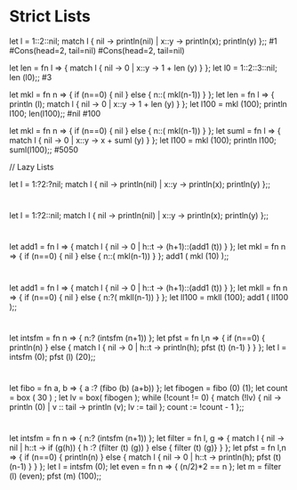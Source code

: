 
# Strict Lists

let l = 1::2::nil; match l { nil -> println(nil) | x::y -> println(x); println(y) };;
#1
#Cons(head=2, tail=nil)
#Cons(head=2, tail=nil)

let len = fn l => { match l { nil -> 0 | x::y -> 1 + len (y) } }; let l0 = 1::2::3::nil; len (l0);;
#3

let mkl = fn n => { if (n==0) { nil } else { n::( mkl(n-1)) } }; let len = fn l => { println (l); match l { nil -> 0 | x::y -> 1 + len (y) } }; let l100 = mkl (100); println l100; len(l100);;
#nil
#100

let mkl = fn n => { if (n==0) { nil } else { n::( mkl(n-1)) } }; let suml = fn l => { match l { nil -> 0 | x::y -> x + suml (y) } }; let l100 = mkl (100); println l100; suml(l100);;
#5050

// Lazy Lists

let l = 1:?2:?nil; match l { nil -> println(nil) | x::y -> println(x); println(y) };;
#

let l = 1:?2::nil; match l { nil -> println(nil) | x::y -> println(x); println(y) };;
#

let add1 = fn l => { match l { nil -> 0 | h::t -> (h+1)::(add1 (t)) } }; let mkl = fn n => { if (n==0) { nil } else { n::( mkl(n-1)) } }; add1 ( mkl (10) );;
#

let add1 = fn l => { match l { nil -> 0 | h::t -> (h+1)::(add1 (t)) } }; let mkll = fn n => { if (n==0) { nil } else { n:?( mkll(n-1)) } }; let ll100 = mkll (100); add1 ( ll100 );;
#

let intsfm = fn n => { n:? (intsfm (n+1)) }; let pfst = fn l,n => { if (n==0) { println(n) } else { match l { nil -> 0 | h::t -> println(h); pfst (t) (n-1) } } }; let l = intsfm (0); pfst (l) (20);;
#

let fibo = fn a, b => { a :? (fibo (b) (a+b)) }; let fibogen = fibo (0) (1); let count = box ( 30 ) ; let lv = box( fibogen ); while (!count != 0) { match (!lv) { nil -> println (0) | v :: tail -> println (v); lv := tail }; count := !count - 1 };;
#

let intsfm = fn n => { n:? (intsfm (n+1)) }; let filter = fn l, g => { match l { nil -> nil | h::t -> if (g(h)) { h :? (filter (t) (g)) } else { filter (t) (g)} } }; let pfst = fn l,n => { if (n==0) { println(n) } else { match l { nil -> 0 | h::t -> println(h); pfst (t) (n-1) } } }; let l = intsfm (0); let even = fn n => { (n/2)*2 == n }; let m = filter (l) (even); pfst (m) (100);;
#
